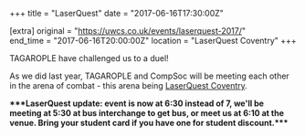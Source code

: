 +++
title = "LaserQuest"
date = "2017-06-16T17:30:00Z"

[extra]
original = "https://uwcs.co.uk/events/laserquest-2017/"    
end_time = "2017-06-16T20:00:00Z"
location = "LaserQuest Coventry"
+++

TAGAROPLE have challenged us to a duel\!

As we did last year, TAGAROPLE and CompSoc will be meeting each other in the arena of combat - this arena being [LaserQuest Coventry](http://www.laserquestcoventry.co.uk/#content).

**\*\*\*LaserQuest update: event is now at 6:30 instead of 7, we'll be meeting at 5:30 at bus interchange to get bus, or meet us at 6:10 at the venue. Bring your student card if you have one for student discount.\*\*\***

